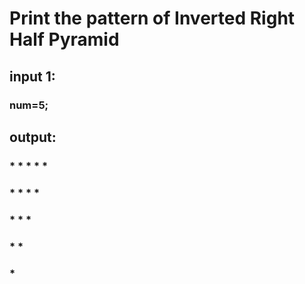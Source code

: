 # Print the pattern of Inverted Right Half Pyramid 

## input 1:
### num=5;

## output:

### * * * * *
###   * * * *
###     * * *
###       * *
###         *
